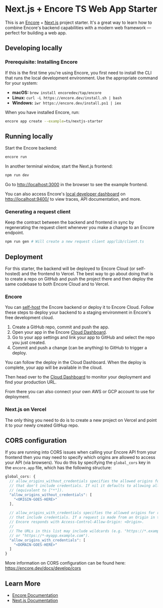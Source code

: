 # Next.js + Encore TS Web App Starter

This is an [Encore](https://encore.dev/) + [Next.js](https://nextjs.org/) project starter. It's a great way to learn how to combine Encore's backend 
capabilities with a modern web framework — perfect for building a web app.

## Developing locally

### Prerequisite: Installing Encore

If this is the first time you're using Encore, you first need to install the CLI that runs the local development
environment. Use the appropriate command for your system:

- **macOS:** `brew install encoredev/tap/encore`
- **Linux:** `curl -L https://encore.dev/install.sh | bash`
- **Windows:** `iwr https://encore.dev/install.ps1 | iex`

When you have installed Encore, run:

```bash
encore app create --example=ts/nextjs-starter
```

## Running locally

Start the Encore backend:
```bash
encore run
```

In another terminal window, start the Next.js frontend:
```bash
npm run dev
```

Go to [http://localhost:3000](http://localhost:3000) in the browser to see the example frontend.

You can also access Encore's [local developer dashboard](https://encore.dev/docs/observability/dev-dash) on <http://localhost:9400/> to view traces, API documentation, and more.

### Generating a request client

Keep the contract between the backend and frontend in sync by regenerating the request client whenever you make a change
to an Encore endpoint.

```bash
npm run gen # Will create a new request client app/lib/client.ts
```

## Deployment

For this starter, the backend will be deployed to Encore Cloud (or self-hosted) and the frontend to Vercel. The best way to go about doing that is to create a repo on GitHub and push the project there and then deploy the same codebase to both Encore Cloud and to Vercel.

### Encore

You can [self-host](https://encore.dev/docs/self-host/docker-build) the Encore backend or deploy it to Encore Cloud. Follow these steps to deploy your backend to a staging environment in Encore's free development cloud.

1. Create a GitHub repo, commit and push the app.
2. Open your app in the Encore [Cloud Dashboard](https://app.encore.dev).
3. Go to your app settings and link your app to GitHub and select the repo you just created.
4. Commit and push a change (can be anything) to GitHub to trigger a deploy.

You can follow the deploy in the Cloud Dashboard. When the deploy is complete, your app will be available in the cloud.

Then head over to the [Cloud Dashboard](https://app.encore.dev) to monitor your deployment and find your production URL.

From there you can also connect your own AWS or GCP account to use for deployment.

### Next.js on Vercel

The only thing you need to do is to create a new project on Vercel and point it to your newly created GitHup repo.

## CORS configuration

If you are running into CORS issues when calling your Encore API from your frontend then you may need to specify which
origins are allowed to access your API (via browsers). You do this by specifying the `global_cors` key in the `encore.app`
file, which has the following structure:

```js
global_cors: {
  // allow_origins_without_credentials specifies the allowed origins for requests
  // that don't include credentials. If nil it defaults to allowing all domains
  // (equivalent to ["*"]).
  "allow_origins_without_credentials": [
    "<ORIGIN-GOES-HERE>"
  ],
        
  // allow_origins_with_credentials specifies the allowed origins for requests
  // that include credentials. If a request is made from an Origin in this list
  // Encore responds with Access-Control-Allow-Origin: <Origin>.
  //
  // The URLs in this list may include wildcards (e.g. "https://*.example.com"
  // or "https://*-myapp.example.com").
  "allow_origins_with_credentials": [
    "<DOMAIN-GOES-HERE>"
  ]
}
```

More information on CORS configuration can be found here: https://encore.dev/docs/develop/cors

## Learn More

- [Encore Documentation](https://encore.dev/docs)
- [Next.js Documentation](https://nextjs.org/docs)
